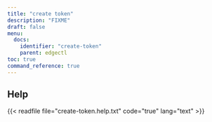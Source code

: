 ```yaml
---
title: "create token"
description: "FIXME"
draft: false
menu:
  docs:
    identifier: "create-token"
    parent: edgectl
toc: true
command_reference: true
---
```


## Help

{{< readfile file="create-token.help.txt" code="true" lang="text" >}}
